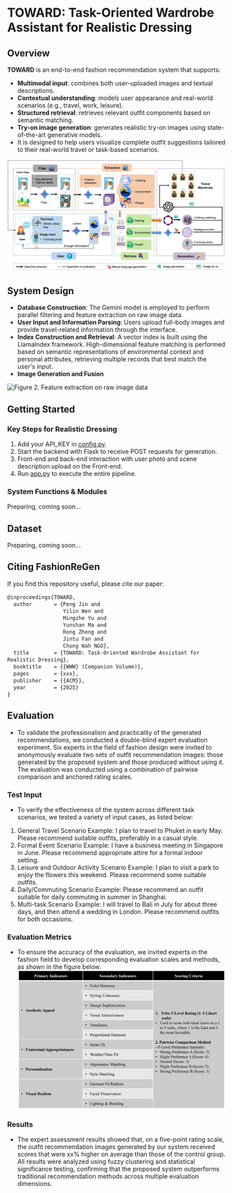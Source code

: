 # TOWARD: Task-Oriented Wardrobe Assistant for Realistic Dressing

## Overview
**TOWARD** is an end-to-end fashion recommendation system that supports:
- **Multimodal input**: combines both user-uploaded images and textual descriptions.
- **Contextual understanding**: models user appearance and real-world scenarios (e.g., travel, work, leisure).
- **Structured retrieval**: retrieves relevant outfit components based on semantic matching.
- **Try-on image generation**: generates realistic try-on images using state-of-the-art generative models.
- It is designed to help users visualize complete outfit suggestions tailored to their real-world travel or task-based scenarios.

![Figure 1. Overall system workflow](framework.png)

## System Design
- **Database Construction**: The Gemini model is employed to perform parallel filtering and feature extraction on raw image data.
- **User Input and Information Parsing**: Users upload full-body images and provide travel-related information through the interface.
- **Index Construction and Retrieval**: A vector index is built using the LlamaIndex framework. High-dimensional feature matching is performed based on semantic representations of environmental context and personal attributes, retrieving multiple records that best match the user's input.
- **Image Generation and Fusion**

![Figure 2. Feature extraction on raw image data](extraction.png)

## Getting Started
### Key Steps for Realistic Dressing
1. Add your API_KEY in [config.py](config.py).
2. Start the backend with Flask to receive POST requests for generation.
3. Front-end and back-end interaction with user photo and scene description upload on the Front-end.
4. Run [app.py](app.py) to execute the entire pipeline.
###  System Functions & Modules
Preparing, coming soon...

## Dataset  
Preparing, coming soon...


## Citing FashionReGen
If you find this repository useful, please cite our paper:
```
@inproceedings{TOWARD,
  author       = {Peng Jin and
                  Yilin Wen and
                  Mingzhe Yu and
                  Yunshan Ma and
                  Rong Zheng and
                  Jintu Fan and
                  Chong Wah NGO},
  title        = {TOWARD: Task-Oriented Wardrobe Assistant for Realistic Dressing},
  booktitle    = {{WWW} (Companion Volume)},
  pages        = {xxx},
  publisher    = {{ACM}},
  year         = {2025}
}
```

## Evaluation
- To validate the professionalism and practicality of the generated recommendations, we conducted a double-blind expert evaluation experiment. Six experts in the field of fashion design were invited to anonymously evaluate two sets of outfit recommendation images: those generated by the proposed system and those produced without using it. The evaluation was conducted using a combination of pairwise comparison and anchored rating scales.
### Test Input
- To verify the effectiveness of the system across different task scenarios, we tested a variety of input cases, as listed below:
1. General Travel Scenario
Example: I plan to travel to Phuket in early May. Please recommend suitable outfits, preferably in a casual style.
2. Formal Event Scenario
Example: I have a business meeting in Singapore in June. Please recommend appropriate attire for a formal indoor setting.
3. Leisure and Outdoor Activity Scenario
Example: I plan to visit a park to enjoy the flowers this weekend. Please recommend some suitable outfits.
4. Daily/Commuting Scenario
Example: Please recommend an outfit suitable for daily commuting in summer in Shanghai.
5. Multi-task Scenario
Example: I will travel to Bali in July for about three days, and then attend a wedding in London. Please recommend outfits for both occasions.
### Evaluation Metrics
- To ensure the accuracy of the evaluation, we invited experts in the fashion field to develop corresponding evaluation scales and methods, as shown in the figure below.
![Figure 3. Evaluation_metrics](evaluation_metrics.png)
### Results
- The expert assessment results showed that, on a five-point rating scale, the outfit recommendation images generated by our system received scores that were xx\% higher on average than those of the control group. All results were analyzed using fuzzy clustering and statistical significance testing, confirming that the proposed system outperforms traditional recommendation methods across multiple evaluation dimensions. 
